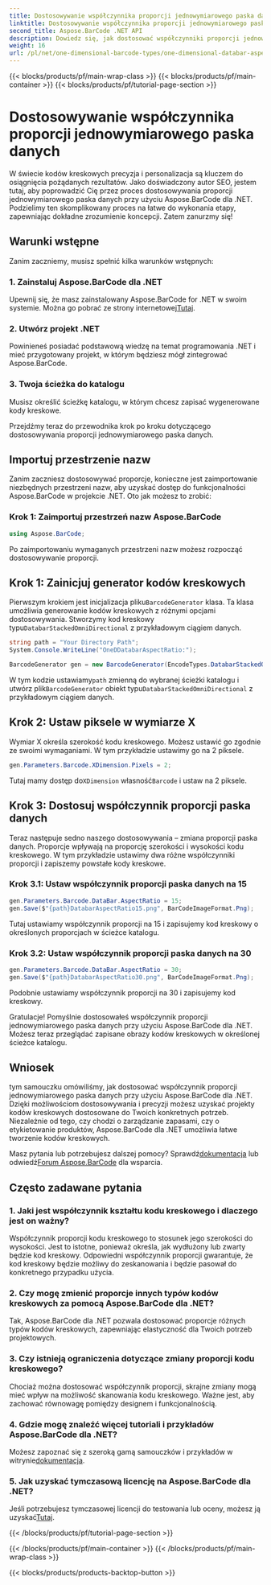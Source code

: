 ```yaml
---
title: Dostosowywanie współczynnika proporcji jednowymiarowego paska danych
linktitle: Dostosowywanie współczynnika proporcji jednowymiarowego paska danych
second_title: Aspose.BarCode .NET API
description: Dowiedz się, jak dostosować współczynniki proporcji jednowymiarowego paska danych w .NET przy użyciu Aspose.BarCode. Zwiększ precyzję i wygląd kodów kreskowych.
weight: 16
url: /pl/net/one-dimensional-barcode-types/one-dimensional-databar-aspect-ratio-customization/
---
```


{{< blocks/products/pf/main-wrap-class >}}
{{< blocks/products/pf/main-container >}}
{{< blocks/products/pf/tutorial-page-section >}}

# Dostosowywanie współczynnika proporcji jednowymiarowego paska danych


W świecie kodów kreskowych precyzja i personalizacja są kluczem do osiągnięcia pożądanych rezultatów. Jako doświadczony autor SEO, jestem tutaj, aby poprowadzić Cię przez proces dostosowywania proporcji jednowymiarowego paska danych przy użyciu Aspose.BarCode dla .NET. Podzielimy ten skomplikowany proces na łatwe do wykonania etapy, zapewniając dokładne zrozumienie koncepcji. Zatem zanurzmy się!

## Warunki wstępne

Zanim zaczniemy, musisz spełnić kilka warunków wstępnych:

### 1. Zainstaluj Aspose.BarCode dla .NET

 Upewnij się, że masz zainstalowany Aspose.BarCode for .NET w swoim systemie. Można go pobrać ze strony internetowej[Tutaj](https://releases.aspose.com/barcode/net/).

### 2. Utwórz projekt .NET

Powinieneś posiadać podstawową wiedzę na temat programowania .NET i mieć przygotowany projekt, w którym będziesz mógł zintegrować Aspose.BarCode.

### 3. Twoja ścieżka do katalogu

Musisz określić ścieżkę katalogu, w którym chcesz zapisać wygenerowane kody kreskowe.

Przejdźmy teraz do przewodnika krok po kroku dotyczącego dostosowywania proporcji jednowymiarowego paska danych.

## Importuj przestrzenie nazw

Zanim zaczniesz dostosowywać proporcje, konieczne jest zaimportowanie niezbędnych przestrzeni nazw, aby uzyskać dostęp do funkcjonalności Aspose.BarCode w projekcie .NET. Oto jak możesz to zrobić:

### Krok 1: Zaimportuj przestrzeń nazw Aspose.BarCode

```csharp
using Aspose.BarCode;
```

Po zaimportowaniu wymaganych przestrzeni nazw możesz rozpocząć dostosowywanie proporcji.

## Krok 1: Zainicjuj generator kodów kreskowych

 Pierwszym krokiem jest inicjalizacja pliku`BarcodeGenerator` klasa. Ta klasa umożliwia generowanie kodów kreskowych z różnymi opcjami dostosowywania. Stworzymy kod kreskowy typu`DatabarStackedOmniDirectional` z przykładowym ciągiem danych.

```csharp
string path = "Your Directory Path";
System.Console.WriteLine("OneDDatabarAspectRatio:");

BarcodeGenerator gen = new BarcodeGenerator(EncodeTypes.DatabarStackedOmniDirectional, "(01)12345678901231");
```

 W tym kodzie ustawiamy`path` zmienną do wybranej ścieżki katalogu i utwórz plik`BarcodeGenerator` obiekt typu`DatabarStackedOmniDirectional` z przykładowym ciągiem danych.

## Krok 2: Ustaw piksele w wymiarze X

Wymiar X określa szerokość kodu kreskowego. Możesz ustawić go zgodnie ze swoimi wymaganiami. W tym przykładzie ustawimy go na 2 piksele.

```csharp
gen.Parameters.Barcode.XDimension.Pixels = 2;
```

 Tutaj mamy dostęp do`XDimension` własność`Barcode` i ustaw na 2 piksele.

## Krok 3: Dostosuj współczynnik proporcji paska danych

Teraz następuje sedno naszego dostosowywania – zmiana proporcji paska danych. Proporcje wpływają na proporcję szerokości i wysokości kodu kreskowego. W tym przykładzie ustawimy dwa różne współczynniki proporcji i zapiszemy powstałe kody kreskowe.

### Krok 3.1: Ustaw współczynnik proporcji paska danych na 15

```csharp
gen.Parameters.Barcode.DataBar.AspectRatio = 15;
gen.Save($"{path}DatabarAspectRatio15.png", BarCodeImageFormat.Png);
```

Tutaj ustawiamy współczynnik proporcji na 15 i zapisujemy kod kreskowy o określonych proporcjach w ścieżce katalogu.

### Krok 3.2: Ustaw współczynnik proporcji paska danych na 30

```csharp
gen.Parameters.Barcode.DataBar.AspectRatio = 30;
gen.Save($"{path}DatabarAspectRatio30.png", BarCodeImageFormat.Png);
```

Podobnie ustawiamy współczynnik proporcji na 30 i zapisujemy kod kreskowy.

Gratulacje! Pomyślnie dostosowałeś współczynnik proporcji jednowymiarowego paska danych przy użyciu Aspose.BarCode dla .NET. Możesz teraz przeglądać zapisane obrazy kodów kreskowych w określonej ścieżce katalogu.

## Wniosek

tym samouczku omówiliśmy, jak dostosować współczynnik proporcji jednowymiarowego paska danych przy użyciu Aspose.BarCode dla .NET. Dzięki możliwościom dostosowywania i precyzji możesz uzyskać projekty kodów kreskowych dostosowane do Twoich konkretnych potrzeb. Niezależnie od tego, czy chodzi o zarządzanie zapasami, czy o etykietowanie produktów, Aspose.BarCode dla .NET umożliwia łatwe tworzenie kodów kreskowych.

 Masz pytania lub potrzebujesz dalszej pomocy? Sprawdź[dokumentacja](https://reference.aspose.com/barcode/net/) lub odwiedź[Forum Aspose.BarCode](https://forum.aspose.com/c/barcode/13) dla wsparcia.

## Często zadawane pytania

### 1. Jaki jest współczynnik kształtu kodu kreskowego i dlaczego jest on ważny?

Współczynnik proporcji kodu kreskowego to stosunek jego szerokości do wysokości. Jest to istotne, ponieważ określa, jak wydłużony lub zwarty będzie kod kreskowy. Odpowiedni współczynnik proporcji gwarantuje, że kod kreskowy będzie możliwy do zeskanowania i będzie pasował do konkretnego przypadku użycia.

### 2. Czy mogę zmienić proporcje innych typów kodów kreskowych za pomocą Aspose.BarCode dla .NET?

Tak, Aspose.BarCode dla .NET pozwala dostosować proporcje różnych typów kodów kreskowych, zapewniając elastyczność dla Twoich potrzeb projektowych.

### 3. Czy istnieją ograniczenia dotyczące zmiany proporcji kodu kreskowego?

Chociaż można dostosować współczynnik proporcji, skrajne zmiany mogą mieć wpływ na możliwość skanowania kodu kreskowego. Ważne jest, aby zachować równowagę pomiędzy designem i funkcjonalnością.

### 4. Gdzie mogę znaleźć więcej tutoriali i przykładów Aspose.BarCode dla .NET?

 Możesz zapoznać się z szeroką gamą samouczków i przykładów w witrynie[dokumentacja](https://reference.aspose.com/barcode/net/).

### 5. Jak uzyskać tymczasową licencję na Aspose.BarCode dla .NET?

 Jeśli potrzebujesz tymczasowej licencji do testowania lub oceny, możesz ją uzyskać[Tutaj](https://purchase.aspose.com/temporary-license/).



{{< /blocks/products/pf/tutorial-page-section >}}

{{< /blocks/products/pf/main-container >}}
{{< /blocks/products/pf/main-wrap-class >}}

{{< blocks/products/products-backtop-button >}}

